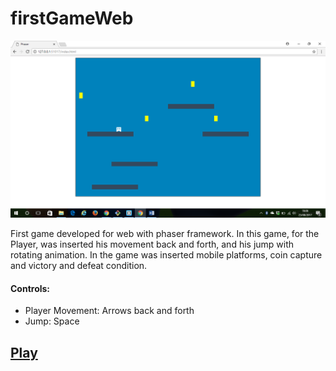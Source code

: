 # firstGameWeb

![GitHub Logo](assets/banner.png)

First game developed for web with phaser framework.
In this game, for the Player, was inserted his movement back and forth, and his jump with rotating animation.
In the game was inserted mobile platforms, coin capture and victory and defeat condition.

#### Controls:
- Player Movement: Arrows back and forth
- Jump: Space

## [Play](https://fernandodantasfilho.github.io/firstGameWeb/)
